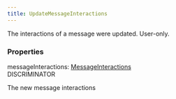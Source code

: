 ```yaml
---
title: UpdateMessageInteractions
---
```


The interactions of a message were updated. User-only.

### Properties

<div class="flex flex-col gap-3"><div><div class="flex gap-2"><div class="font-mono"><span class="font-bold">messageInteractions</span><span class="opacity-50">:</span> <a href="/types/messageinteractions"  >MessageInteractions</a></div><div class="flex items-center"><div class="bg-dbt px-1.5 rounded-md select-none text-fgt text-[10px]">DISCRIMINATOR</div></div></div><div class="pl-3"><div class="no-margin">

The new message interactions

</div></div></div></div>

